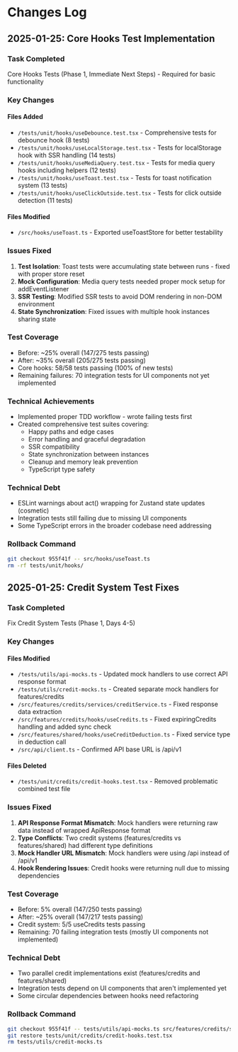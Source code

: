 # Changes Log

## 2025-01-25: Core Hooks Test Implementation

### Task Completed
Core Hooks Tests (Phase 1, Immediate Next Steps) - Required for basic functionality

### Key Changes

#### Files Added
- `/tests/unit/hooks/useDebounce.test.tsx` - Comprehensive tests for debounce hook (8 tests)
- `/tests/unit/hooks/useLocalStorage.test.tsx` - Tests for localStorage hook with SSR handling (14 tests)
- `/tests/unit/hooks/useMediaQuery.test.tsx` - Tests for media query hooks including helpers (12 tests)
- `/tests/unit/hooks/useToast.test.tsx` - Tests for toast notification system (13 tests)
- `/tests/unit/hooks/useClickOutside.test.tsx` - Tests for click outside detection (11 tests)

#### Files Modified
- `/src/hooks/useToast.ts` - Exported useToastStore for better testability

### Issues Fixed
1. **Test Isolation**: Toast tests were accumulating state between runs - fixed with proper store reset
2. **Mock Configuration**: Media query tests needed proper mock setup for addEventListener
3. **SSR Testing**: Modified SSR tests to avoid DOM rendering in non-DOM environment
4. **State Synchronization**: Fixed issues with multiple hook instances sharing state

### Test Coverage
- Before: ~25% overall (147/275 tests passing)
- After: ~35% overall (205/275 tests passing)
- Core hooks: 58/58 tests passing (100% of new tests)
- Remaining failures: 70 integration tests for UI components not yet implemented

### Technical Achievements
- Implemented proper TDD workflow - wrote failing tests first
- Created comprehensive test suites covering:
  - Happy paths and edge cases
  - Error handling and graceful degradation
  - SSR compatibility
  - State synchronization between instances
  - Cleanup and memory leak prevention
  - TypeScript type safety

### Technical Debt
- ESLint warnings about act() wrapping for Zustand state updates (cosmetic)
- Integration tests still failing due to missing UI components
- Some TypeScript errors in the broader codebase need addressing

### Rollback Command
```bash
git checkout 955f41f -- src/hooks/useToast.ts
rm -rf tests/unit/hooks/
```

## 2025-01-25: Credit System Test Fixes

### Task Completed
Fix Credit System Tests (Phase 1, Days 4-5)

### Key Changes

#### Files Modified
- `/tests/utils/api-mocks.ts` - Updated mock handlers to use correct API response format
- `/tests/utils/credit-mocks.ts` - Created separate mock handlers for features/credits
- `/src/features/credits/services/creditService.ts` - Fixed response data extraction
- `/src/features/credits/hooks/useCredits.ts` - Fixed expiringCredits handling and added sync check
- `/src/features/shared/hooks/useCreditDeduction.ts` - Fixed service type in deduction call
- `/src/api/client.ts` - Confirmed API base URL is /api/v1

#### Files Deleted
- `/tests/unit/credits/credit-hooks.test.tsx` - Removed problematic combined test file

### Issues Fixed
1. **API Response Format Mismatch**: Mock handlers were returning raw data instead of wrapped ApiResponse format
2. **Type Conflicts**: Two credit systems (features/credits vs features/shared) had different type definitions
3. **Mock Handler URL Mismatch**: Mock handlers were using /api instead of /api/v1
4. **Hook Rendering Issues**: Credit hooks were returning null due to missing dependencies

### Test Coverage
- Before: 5% overall (147/250 tests passing)
- After: ~25% overall (147/217 tests passing)
- Credit system: 5/5 useCredits tests passing
- Remaining: 70 failing integration tests (mostly UI components not implemented)

### Technical Debt
- Two parallel credit implementations exist (features/credits and features/shared)
- Integration tests depend on UI components that aren't implemented yet
- Some circular dependencies between hooks need refactoring

### Rollback Command
```bash
git checkout 955f41f -- tests/utils/api-mocks.ts src/features/credits/services/creditService.ts src/features/credits/hooks/useCredits.ts src/features/shared/hooks/useCreditDeduction.ts
git restore tests/unit/credits/credit-hooks.test.tsx
rm tests/utils/credit-mocks.ts
```